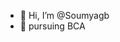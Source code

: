 - 👋 Hi, I’m @Soumyagb
- 👀 pursuing BCA


<!---
Soumyagb/Soumyagb is a ✨ special ✨ repository because its `README.md` (this file) appears on your GitHub profile.
You can click the Preview link to take a look at your changes.
--->
